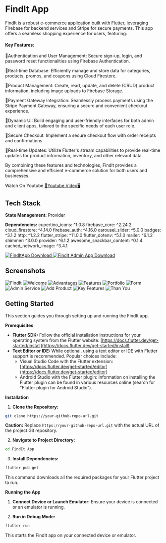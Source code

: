 
# FindIt App

FindIt is a robust e-commerce application built with Flutter, leveraging Firebase for backend services and Stripe for secure payments. This app offers a seamless shopping experience for users, featuring:

#### Key Features:

🚀Authentication and User Management: Secure sign-up, login, and password reset functionalities using Firebase Authentication.

🚀Real-time Database: Efficiently manage and store data for categories, products, promos, and coupons using Cloud Firestore.

🚀Product Management: Create, read, update, and delete (CRUD) product information, including image uploads to Firebase Storage.

🚀Payment Gateway Integration: Seamlessly process payments using the Stripe Payment Gateway, ensuring a secure and convenient checkout experience.

🚀Dynamic UI: Build engaging and user-friendly interfaces for both admin and client apps, tailored to the specific needs of each user role.

🚀Secure Checkout: Implement a secure checkout flow with order receipts and confirmations.

🚀Real-time Updates: Utilize Flutter's stream capabilities to provide real-time updates for product information, inventory, and other relevant data.

By combining these features and technologies, FindIt provides a comprehensive and efficient e-commerce solution for both users and businesses.

Watch On Youtube <a href="">📲Youtube Video🖥️</a>


## Tech Stack

**State Management:** Provider

**Dependencies:** 
  cupertino_icons: ^1.0.8
  firebase_core: ^2.24.2
  cloud_firestore: ^4.14.0
  firebase_auth: ^4.16.0
  carousel_slider: ^5.0.0
  badges: ^3.1.2
  http: ^1.2.2
  flutter_stripe: ^11.0.0
  flutter_dotenv: ^5.1.0
  mailer: ^6.1.2
  shimmer: ^3.0.0
  provider: ^6.1.2
  awesome_snackbar_content: ^0.1.4
  cached_network_image: ^3.4.1


  <a href="https://github.com/Sharathk1999/FindIt-Ecommerce-App/releases/download/1.0/app-release.apk"> ![FindItApp Download](https://github.com/Sharathk1999/FindIt-Ecommerce-App/blob/main/Images/Download%201.jpg) </a>
  <a href="https://github.com/Sharathk1999/FindIt-Admin-App/releases/download/1.0/app-release.apk"> ![FindIt Admin App Download](https://github.com/Sharathk1999/FindIt-Ecommerce-App/blob/main/Images/Download%202.jpg) </a>

  



## Screenshots

![FindIt](https://github.com/Sharathk1999/FindIt-Ecommerce-App/blob/main/Images/1.jpg)
![Welcome](https://github.com/Sharathk1999/FindIt-Ecommerce-App/blob/main/Images/2.jpg)
![Advantages](https://github.com/Sharathk1999/FindIt-Ecommerce-App/blob/main/Images/3.jpg)
![Features ](https://github.com/Sharathk1999/FindIt-Ecommerce-App/blob/main/Images/4.jpg)
![Portfolio](https://github.com/Sharathk1999/FindIt-Ecommerce-App/blob/main/Images/5.jpg)
![Form](https://github.com/Sharathk1999/FindIt-Ecommerce-App/blob/main/Images/6.jpg)
![Admin Service](https://github.com/Sharathk1999/FindIt-Ecommerce-App/blob/main/Images/7.jpg)
![Add Product](https://github.com/Sharathk1999/FindIt-Ecommerce-App/blob/main/Images/8.jpg)
![Key Features](https://github.com/Sharathk1999/FindIt-Ecommerce-App/blob/main/Images/9.jpg)
![Than You](https://github.com/Sharathk1999/FindIt-Ecommerce-App/blob/main/Images/10.jpg)


## Getting Started

This section guides you through setting up and running the FindIt app.

**Prerequisites**

* **Flutter SDK:** Follow the official installation instructions for your operating system from the Flutter website: [https://docs.flutter.dev/get-started/install](https://docs.flutter.dev/get-started/install)
* **Text Editor or IDE:** While optional, using a text editor or IDE with Flutter support is recommended. Popular choices include:
    * Visual Studio Code with the Flutter extension: [https://docs.flutter.dev/get-started/editor](https://docs.flutter.dev/get-started/editor)
    * Android Studio with the Flutter plugin: Information on installing the Flutter plugin can be found in various resources online (search for "Flutter plugin for Android Studio").

**Installation**

1. **Clone the Repository:**

```bash
git clone https://your-github-repo-url.git
```

**Caution:** Replace `https://your-github-repo-url.git` with the actual URL of the project Git repository.

2. **Navigate to Project Directory:**

```bash
cd FindIt App
```

3. **Install Dependencies:**

```bash
flutter pub get
```

This command downloads all the required packages for your Flutter project to run.

**Running the App**

1. **Connect Device or Launch Emulator:** Ensure your device is connected or an emulator is running.

2. **Run in Debug Mode:**

```bash
flutter run
```

This starts the FindIt app on your connected device or emulator.
